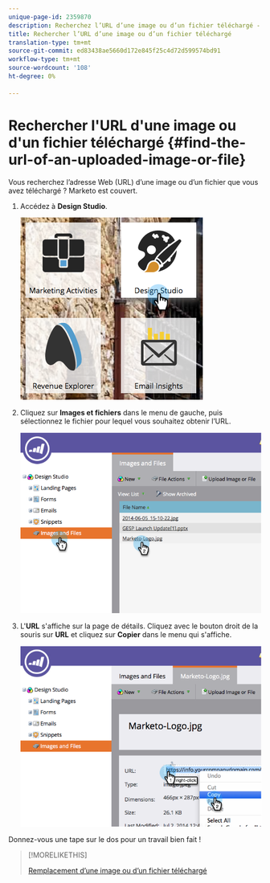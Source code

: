 ```yaml
---
unique-page-id: 2359870
description: Recherchez l’URL d’une image ou d’un fichier téléchargé - Documents marketing - Documentation du produit.
title: Rechercher l’URL d’une image ou d’un fichier téléchargé
translation-type: tm+mt
source-git-commit: ed83438ae5660d172e845f25c4d72d599574bd91
workflow-type: tm+mt
source-wordcount: '108'
ht-degree: 0%

---
```



# Rechercher l&#39;URL d&#39;une image ou d&#39;un fichier téléchargé {#find-the-url-of-an-uploaded-image-or-file}

Vous recherchez l’adresse Web (URL) d’une image ou d’un fichier que vous avez téléchargé ? Marketo est couvert.

1. Accédez à **Design Studio**.

   ![](assets/designstudio-4.png)

1. Cliquez sur **Images et fichiers** dans le menu de gauche, puis sélectionnez le fichier pour lequel vous souhaitez obtenir l’URL.

   ![](assets/image2014-9-25-14-3a47-3a53.png)

1. L&#39;**URL** s&#39;affiche sur la page de détails. Cliquez avec le bouton droit de la souris sur **URL** et cliquez sur **Copier** dans le menu qui s&#39;affiche.

   ![](assets/image2014-9-25-14-3a48-3a16.png)

Donnez-vous une tape sur le dos pour un travail bien fait !

>[!MORELIKETHIS]
>
>[Remplacement d’une image ou d’un fichier téléchargé](/help/marketo/product-docs/demand-generation/images-and-files/replace-an-uploaded-image-or-file.md)
